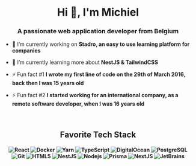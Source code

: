 <h1 align="center">Hi 👋, I'm Michiel</h1>
<h3 align="center">A passionate web application developer from Belgium</h3>

- 🔭 I’m currently working on **Stadro, an easy to use learning platform for companies**

- 🌱 I’m currently learning more about **NestJS & TailwindCSS**

- ⚡ Fun fact #1 **I wrote my first line of code on the 29th of March 2016, back then I was 15 years old**

- ⚡ Fun fact #2 **I started working for an international company, as a remote software developer, when I was 16 years old**
<br>
<h2 align="center">Favorite Tech Stack</h3>
<h4 align="center">
  <p align="center">
    <img alt="React" src="https://img.shields.io/badge/-React-45b8d8?style=flat-square&logo=react&logoColor=white" />
    <img alt="Docker" src="https://img.shields.io/badge/-Docker-46a2f1?style=flat-square&logo=docker&logoColor=white" />
    <img alt="Yarn" src="https://img.shields.io/badge/-Yarn-2188b6?style=flat-square&logo=yarn&logoColor=white" />    
    <img alt="TypeScript" src="https://img.shields.io/badge/-TypeScript-007ACC?style=flat-square&logo=typescript&logoColor=white" />
    <img alt="DigitalOcean" src="https://img.shields.io/badge/-DigitalOcean-0080FF?style=flat-square&logo=digitalocean&logoColor=white" />
    <img alt="PostgreSQL" = src="https://img.shields.io/badge/-PostgreSQL-0064a5?style=flat-square&logo=postgresql&logoColor=white" />
    <img alt="Git" src="https://img.shields.io/badge/-Git-F05032?style=flat-square&logo=git&logoColor=white" />
    <img alt="HTML5" src="https://img.shields.io/badge/-HTML5-E34F26?style=flat-square&logo=html5&logoColor=white" />
    <img alt="NestJS" src="https://img.shields.io/badge/-NestJS-ea2845?style=flat-square&logo=nestjs&logoColor=white" />
    <img alt="Nodejs" src="https://img.shields.io/badge/-Node.js-43853d?style=flat-square&logo=Node-dot-js&logoColor=white" />
    <img alt="Prisma" src="https://img.shields.io/badge/-Prisma-2d3748?style=flat-square&logo=prisma&logoColor=white" />
    <img alt="NextJS" src="https://img.shields.io/badge/-NextJS-000000?style=flat-square&logo=vercel&logoColor=white" />
    <img alt="JetBrains" src="https://img.shields.io/badge/-JetBrains-000000?style=flat-square&logo=jetbrains&logoColor=white" />
  </p>
</h4>
<br />
